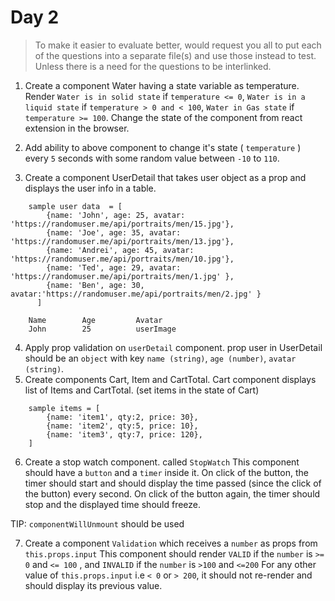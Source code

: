 # Day 2

> To make it easier to evaluate better, would request you all to put each of the questions into a separate file(s) and use those instead to test. 
Unless there is a need for the questions to be interlinked.

1. Create a component Water having a state variable as temperature. Render `Water is in solid state` if `temperature <= 0`, `Water is in a liquid state` if `temperature > 0 and < 100`, `Water in Gas state` if `temperature >= 100`. Change the state of the component from react extension in the browser. 

2. Add ability to above component to change it's state ( `temperature` ) every `5` seconds with some random value between `-10` to `110`. 

3. Create a component UserDetail that takes user object as a prop and displays the user info in  a table.
```
	sample user data  = [
        {name: 'John', age: 25, avatar: 'https://randomuser.me/api/portraits/men/15.jpg'},
        {name: 'Joe', age: 35, avatar: 'https://randomuser.me/api/portraits/men/13.jpg'},
        {name: 'Andrei', age: 45, avatar: 'https://randomuser.me/api/portraits/men/10.jpg'},
        {name: 'Ted', age: 29, avatar: 'https://randomuser.me/api/portraits/men/1.jpg' },
        {name: 'Ben', age: 30, avatar:'https://randomuser.me/api/portraits/men/2.jpg' }
      ]
```
```
	Name 		Age			Avatar
	John		25			userImage
```

4. Apply prop validation on `userDetail` component. prop user in UserDetail should be an `object` with key `name (string)`, `age (number)`, `avatar (string)`.
5. Create components Cart, Item and CartTotal. Cart component displays list of Items and CartTotal. 
(set items in the state of Cart)
```
	sample items = [
	    {name: 'item1', qty:2, price: 30},
	    {name: 'item2', qty:5, price: 10},
	    {name: 'item3', qty:7, price: 120},
	]
```
6. Create a stop watch component. called `StopWatch`
This component should have a `button` and a `timer` inside it.
On click of the button, the timer should start and should display the time passed (since the click of the button) every second.
On click of the button again, the timer should stop and the displayed time should freeze.

  TIP: `componentWillUnmount` should be used

7. Create a component `Validation` which receives a `number` as props from `this.props.input`
This component should render `VALID` if the `number` is `>= 0` and `<= 100` , and `INVALID` if the `number` is `>100` and `<=200`
For any other value of `this.props.input` i.e `< 0` or `> 200`, it should not re-render and should display its previous value.


